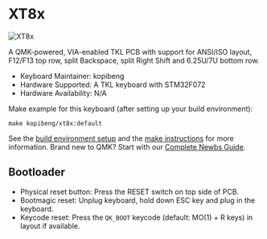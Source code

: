 # XT8x

![XT8x](https://i.imgur.com/J8QqWWq.png)

A QMK-powered, VIA-enabled TKL PCB with support for ANSI/ISO layout, F12/F13 top row, split Backspace, split Right Shift and 6.25U/7U bottom row. 

* Keyboard Maintainer: kopibeng
* Hardware Supported: A TKL keyboard with STM32F072
* Hardware Availability: N/A

Make example for this keyboard (after setting up your build environment):

    make kopibeng/xt8x:default
    
See the [build environment setup](https://docs.qmk.fm/#/getting_started_build_tools) and the [make instructions](https://docs.qmk.fm/#/getting_started_make_guide) for more information. Brand new to QMK? Start with our [Complete Newbs Guide](https://docs.qmk.fm/#/newbs).

## Bootloader

* Physical reset button: Press the RESET switch on top side of PCB.
* Bootmagic reset: Unplug keyboard, hold down ESC key and plug in the keyboard.
* Keycode reset: Press the `QK_BOOT` keycode (default: MO(1) + R keys) in layout if available.
